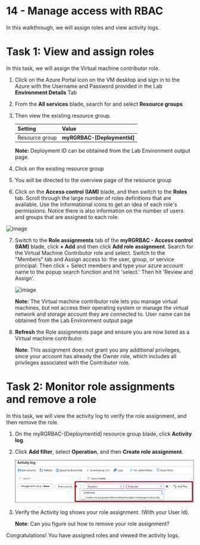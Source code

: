 # 14 - Manage access with RBAC

In this walkthrough, we will assign roles and view activity logs. 

# Task 1: View and assign roles

In this task, we will assign the Virtual machine contributor role. 

1. Click on the Azure Portal icon on the VM desktop and sign in to the Azure with the Username and Password provided in the Lab **Environment Details** Tab

2. From the **All services** blade, search for and select **Resource groups**

3. Then view the existing resource group. 

    | Setting | Value |
    | -- | -- |
    | Resource group | **myRGRBAC-[DeploymentId]** |

    **Note:** Deployment ID can be obtained from the Lab Environment output page.
     
4. Click on the existing resource group

5. You will be directed to the overview page of the resource group

6. Click on the **Access control (IAM)** blade, and then switch to the **Roles** tab. Scroll through the large number of roles definitions that are available. Use the Informational icons to get an idea of each role's permissions. Notice there is also information on the number of users and groups that are assigned to each role.

![image](https://user-images.githubusercontent.com/89808319/144266949-f19d91ab-31d6-4c8b-af36-c00035925cf0.png)

 7. Switch to the **Role assignments** tab of the **myRGRBAC - Access control (IAM)** blade, click **+ Add** and then click **Add role assignment**. Search for the Virtual Machine Contributor role and select. Switch to the "Members" tab and Assign access to: the user, group, or service principal. Then click + Select members and type your azure account name to the popup search function and hit 'select.' Then hit 'Review and Assign'.

    ![image](https://user-images.githubusercontent.com/89808319/144266255-3a0f8574-9358-4c21-8f95-3503747e77c8.png)

     **Note:** The Virtual machine contributor role lets you manage virtual machines, but not access their operating system or manage the virtual network and storage account they are connected to. User name can be obtained from the Lab Environment output page


8. **Refresh** the Role assignments page and ensure you are now listed as a Virtual machine contributor. 

    **Note**: This assignment does not grant you any additional privileges, since your account has already the Owner role, which includes all privileges associated with the Contributor role.

# Task 2: Monitor role assignments and remove a role

In this task, we will view the activity log to verify the role assignment, and then remove the role. 

1. On the myRGRBAC-[DeploymentId] resource group blade, click **Activity log**.

2. Click **Add filter**, select **Operation**, and then **Create role assignment**.

    ![Screenshot of the Activity log page with configured filter.](../images/1503.png)

3. Verify the Activity log shows your role assignment. (With your User Id). 

    **Note**: Can you figure out how to remove your role assignment?

Congratulations! You have assigned roles and viewed the activity logs. 



